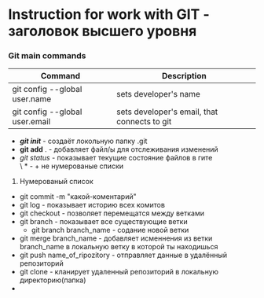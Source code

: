 # Instruction for work with GIT - заголовок высшего уровня
### Git main commands
| Command                        | Description|
|--------------------------------| ----------------------|
| git config --global user.name  | sets developer's name |
| git config --global user.email | sets developer's email, that connects to git| - таблица
* ***git init*** - создаёт локольную папку .git
* **git add** . - добавляет файл/ы для отслеживания изменений
* *git status* - показывает текущие состояние файлов в гите  
\ * - + не нумерованые списки


1. Нумерованый список
* git commit -m "какой-коментарий"
* git log - показывает историю всех комитов
* git checkout - позволяет перемещатся между ветками
* git branch - показывает все существующие ветки
  * git branch branch_name - содание новой ветки
* git merge branch_name - добавляет исменнения из ветки branch_name в локальную ветку в которой ты находишься
* git push name_of_ripozitory - отправляет данные в удалённый репозиторий
* git clone - кланирует удаленный репозиторий в локальную директорию(папка)
* 

